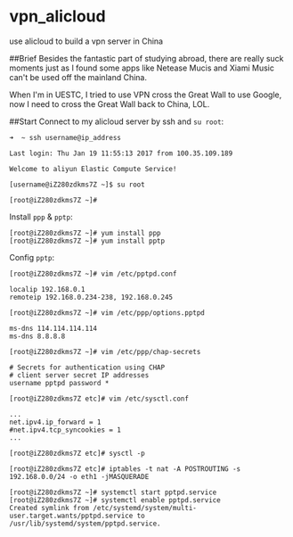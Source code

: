 # vpn_alicloud
use alicloud to build a vpn server in China

##Brief
Besides the fantastic part of studying abroad, there are really suck moments just as I found some apps like Netease Mucis and Xiami Music can't be used off the mainland China.

When I'm in UESTC, I tried to use VPN cross the Great Wall to use Google, now I need to cross the Great Wall back to China, LOL.

##Start
Connect to my alicloud server by ssh and `su root`:

```
➜  ~ ssh username@ip_address

Last login: Thu Jan 19 11:55:13 2017 from 100.35.109.189

Welcome to aliyun Elastic Compute Service!

[username@iZ280zdkms7Z ~]$ su root

[root@iZ280zdkms7Z ~]#
```

Install `ppp` & `pptp`:

```
[root@iZ280zdkms7Z ~]# yum install ppp
[root@iZ280zdkms7Z ~]# yum install pptp
```

Config `pptp`:

```
[root@iZ280zdkms7Z ~]# vim /etc/pptpd.conf
```
```
localip 192.168.0.1
remoteip 192.168.0.234-238, 192.168.0.245
```

```
[root@iZ280zdkms7Z ~]# vim /etc/ppp/options.pptpd
```
```
ms-dns 114.114.114.114
ms-dns 8.8.8.8
```
```
[root@iZ280zdkms7Z ~]# vim /etc/ppp/chap-secrets
```
```
# Secrets for authentication using CHAP
# client server secret IP addresses
username pptpd password *
```
```
[root@iZ280zdkms7Z etc]# vim /etc/sysctl.conf
```
```
...
net.ipv4.ip_forward = 1
#net.ipv4.tcp_syncookies = 1
...
```
```
[root@iZ280zdkms7Z etc]# sysctl -p
```
```
[root@iZ280zdkms7Z etc]# iptables -t nat -A POSTROUTING -s 192.168.0.0/24 -o eth1 -jMASQUERADE
```
```
[root@iZ280zdkms7Z ~]# systemctl start pptpd.service
[root@iZ280zdkms7Z ~]# systemctl enable pptpd.service
Created symlink from /etc/systemd/system/multi-user.target.wants/pptpd.service to /usr/lib/systemd/system/pptpd.service.
```

